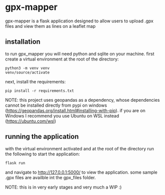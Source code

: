 # gpx-mapper
gpx-mapper is a flask application designed to allow users to upload .gpx files and view them as lines on a leaflet map

## installation
to run gpx_mapper you will need python and sqlite on your machine. first create a virtual environment at the root of the directory:

```
python3 -m venv venv
venv/source/activate
```

next, install the requirements:

```
pip install -r requirements.txt
```

NOTE: this project uses geopandas as a dependency, whose dependencies cannot be installed directly from pypi on windows (https://geopandas.org/install.html#installing-with-pip). if you are on Windows I recommend you use Ubuntu on WSL instead (https://ubuntu.com/wsl)

## running the application

with the virtual environment activated and at the root of the directory run the following to start the application:

```
flask run
```

and navigate to http://127.0.0.1:5000/ to view the application. some sample .gpx files are availble int the gpx_files folder.


NOTE: this is in very early stages and very much a WIP :) 
